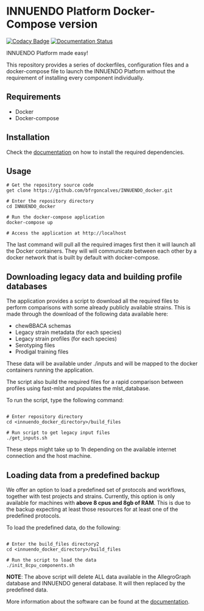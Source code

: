 # INNUENDO Platform Docker-Compose version

[![Codacy Badge](https://api.codacy.com/project/badge/Grade/bc6845f572614778b451b5dbb76a3591)](https://app.codacy.com/app/bfrgoncalves/INNUENDO_docker?utm_source=github.com&utm_medium=referral&utm_content=bfrgoncalves/INNUENDO_docker&utm_campaign=Badge_Grade_Dashboard)
[![Documentation Status](https://readthedocs.org/projects/innuendo/badge/?version=latest)](https://innuendo.readthedocs.io/en/latest/?badge=latest)

INNUENDO Platform made easy!

This repository provides a series of dockerfiles, configuration files and a docker-compose file
to launch the INNUENDO Platform without the requirement of installing every 
component individually.

## Requirements

* Docker
* Docker-compose

## Installation

Check the [documentation](https://innuendo.readthedocs.io/en/latest/docker-compose/docker-compose.html#running-the-innuendo-platform) on how to install the required dependencies.

## Usage

```
# Get the repository source code
get clone https://github.com/bfrgoncalves/INNUENDO_docker.git

# Enter the repository directory
cd INNUENDO_docker

# Run the docker-compose application
docker-compose up

# Access the application at http://localhost
```

The last command will pull all the required images first then it will launch all the Docker containers. They will will communicate between each other by a docker network that is built by default with docker-compose.

## Downloading legacy data and building profile databases

The application provides a script to download all the required files to perform comparisons with some already publicly available strains. This is made through the download of the following data available here:

* chewBBACA schemas
* Legacy strain metadata (for each species)
* Legacy strain profiles (for each species)
* Serotyping files
* Prodigal training files

These data will be available under ./inputs and will be mapped to the docker containers running the application.

The script also build the required files for a rapid comparison between profiles using fast-mlst and populates the mlst_database.

To run the script, type the following command:

```

# Enter repository directory
cd <innuendo_docker_directory>/build_files

# Run script to get legacy input files
./get_inputs.sh

```

These steps might take up to 1h depending on the available internet connection and the host machine.

## Loading data from a predefined backup

We offer an option to load a predefined set of protocols and workflows, together with test projects and strains. Currently, this option is only available for machines with **above 8 cpus and 8gb of RAM**. This is due to the backup expecting at least those resources for at least one of the predefined protocols.

To load the predefined data, do the following:

```

# Enter the build_files directory2
cd <innuendo_docker_directory>/build_files

# Run the script to load the data
./init_8cpu_components.sh

```

**NOTE**: The above script will delete ALL data available in the AllegroGraph database and INNUENDO general database. It will then replaced by the predefined data.

More information about the software can be found at the [documentation](https://innuendo.readthedocs.io/en/latest/docker-compose/docker-compose.html#running-the-innuendo-platform).
